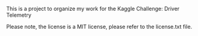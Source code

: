 This is a project to organize my work for the Kaggle Challenge:
Driver Telemetry

Please note, the license is a MIT license, please refer to the license.txt file.
